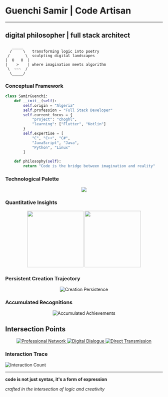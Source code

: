 # Guenchi Samir | Code Artisan

---

## digital philosopher | full stack architect

```ascii
   _____
  /     \   transforming logic into poetry
 /       \  sculpting digital landscapes
|  O   O  | 
|    >    | where imagination meets algorithm
 \  ~~~  /
  \_____/
```

### Conceptual Framework

```python
class SamirGuenchi:
    def __init__(self):
        self.origin = "Algeria"
        self.profession = "Full Stack Developer"
        self.current_focus = {
            "project": "choghl",
            "learning": ["Flutter", "Kotlin"]
        }
        self.expertise = [
            "C", "C++", "C#", 
            "JavaScript", "Java", 
            "Python", "Linux"
        ]
    
    def philosophy(self):
        return "Code is the bridge between imagination and reality"
```

### Technological Palette

<p align="center">
  <img src="https://skillicons.dev/icons?i=c,cpp,cs,java,python,js,flutter,kotlin,linux,git,angular,react,vue,mysql,pytorch,arduino,sass,css,opencv&perline=6" />
</p>

### Quantitative Insights

<p align="center">
  <img src="https://github-readme-stats.vercel.app/api?username=samir2022y&theme=dark&show_icons=true&include_all_commits=true&count_private=true" height="180em"/>
  <img src="https://github-readme-stats.vercel.app/api/top-langs/?username=samir2022y&theme=dark&layout=compact&langs_count=8" height="180em"/>
</p>

### Persistent Creation Trajectory

<p align="center">
  <img src="https://github-readme-streak-stats.herokuapp.com/?user=samir2022y&theme=dark" alt="Creation Persistence"/>
</p>

### Accumulated Recognitions

<p align="center">
  <img src="https://github-profile-trophy.vercel.app/?username=samir2022y&theme=darkhub&column=7" alt="Accumulated Achievements"/>
</p>

## Intersection Points

<p align="center">
  <a href="https://linkedin.com/in/your-linkedin" target="_blank">
    <img src="https://img.shields.io/badge/professional_network-LinkedIn-0077B5?style=for-the-badge&logo=linkedin" alt="Professional Network"/>
  </a>
  <a href="https://twitter.com/your-twitter" target="_blank">
    <img src="https://img.shields.io/badge/digital_dialogue-Twitter-1DA1F2?style=for-the-badge&logo=twitter" alt="Digital Dialogue"/>
  </a>
  <a href="mailto:samir.guenchi@ensia.edu.dz">
    <img src="https://img.shields.io/badge/direct_transmission-Email-D14836?style=for-the-badge&logo=gmail" alt="Direct Transmission"/>
  </a>
</p>

### Interaction Trace

![Interaction Count](https://profile-counter.glitch.me/samir2022y/count.svg)

---

**code is not just syntax, it's a form of expression**

*crafted in the intersection of logic and creativity*
